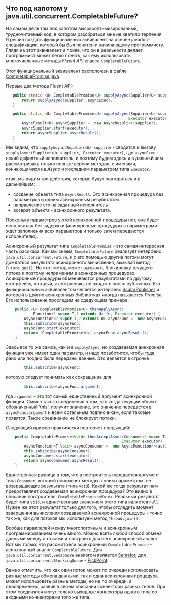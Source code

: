 Что под капотом у java.util.concurrent.CompletableFuture?
---------------------------------------------------------

На самом деле там под капотом высокооптимизированный, трудночитаемый код, в котором разобраться мне не хватило терпения.
Я решил создать функциональный эквивалент на основе javadoc-спецификации, который бы был понятен и начинающему программисту. 
Глядя на этот эквивалент и поняв, что он в реальности делает, программист может легко понять, 
как ему использовать многочисленные методы _Fluent API_ класса `CompletableFuture`.
 
Этот функциональный эквивалент расположен в файле [CompletablePromise.java](https://github.com/akaigoro/df4j/blob/API-5/df4j-core/src/main/java/org/df4j/core/connector/messagescalar/CompletablePromise.java)
 
 Первые два метода Fluent API:
 
 ```java
    public static <U> CompletablePromise<U> supplyAsync(Supplier<U> supplier) {
        return supplyAsync(supplier, asyncExec);
    }

    public static <U> CompletablePromise<U> supplyAsync(Supplier<U> supplier,
                                                       Executor executor) {
        AsyncResult<U> asyncSupplier =  new AsyncResult<>(supplier);
        asyncSupplier.start(executor);
        return asyncSupplier.asyncResult();
    }

```
Мы видим, что  `supplyAsync(Supplier<U> supplier)` сводится к вызову `supplyAsync(Supplier<U> supplier, Executor executor)`,
где `asyncExec` - некий дефолтный исполнитель, и  поэтому будем здесь и в дальнейшем рассматривать только полные версии
методов, с именами, кончающимися на _Async_ и последним параметром типа `Executor`.

итак, мы видим три действия, которые будут повторяться и в дальнейшем:

- создание объекта типа  `AsyncResult`. Это асинхронная процедура без параметров и одним асинхронным результатом.
- направление его на заданный исполнитель
- возврат объекта - асинхронного результата.

Поскольку параметров у этой асинхронной процедуры нет, она будет исполняться без задержки 
(асинхронные процедуры с параметрами ждут заполнения всех параметров и только затем передаются исполнителю).

Асинхронный результат типа `CompletablePromise` - это самая интересная часть рассказа. 
Как мы знаем, `CompletableFuture` реализует интерфейс `java.util.concurrent.Future`, и с его помощью другие потоки могут
дождаться результата асинхронного вычисления, вызывая метод `Future.get()`. 
Но этот метод может вызывать блокировку текущего потока и поэтому неприменим в асинхронных процедурах.
Асинхронные процедуры обмениваются результатами по другому интерфейсу, который, к сожалению, не входит в число публичных.
Его функциональным эквивалентом является интерфейс [ScalarPublisher](https://github.com/akaigoro/df4j/blob/API-5/df4j-core/src/main/java/org/df4j/core/connector/messagescalar/ScalarPublisher.java)
и который в других асинхронных библиотках иногда называется _Promise_.
Его использование проследим на сдедующем примере:

```java
    public <U> CompletablePromise<U> thenApplyAsync(
            Function<? super T,? extends U> fn, Executor executor) {
        AsyncFunction<? super T,? extends U> asyncFunc =  new AsyncFunction<>(fn);
        this.subscribe(asyncFunc);
        asyncFunc.start(executor);
        return (CompletablePromise<U>) asyncFunc.asyncResult();
    }

```
Здесь все то же самое, как и в `supplyAsync`, но создаваемая аинхронная функция уже имеет один параметр, и надо позаботится, чтобы туда рано или поздно были переданы данные.
Это делается в строчке
```java
        this.subscribe(asyncFunc);
```
 которую следует понимать как сокращение для
```java
        this.subscribe(asyncFunc.argument);
```
где `argument` - это тот самый единственный аргумент асинхронной функции.
Смысл такого соединения в том, что когда текущий объект, обозначенный 'this', получит значение, это значение передастся в `asyncFunc.argument`
и всем остальным подписчикам, если таковые появятся. Такое соединение не блокирует потоки. 

Следующий пример практически повторяет предыущий:

```java
    public CompletablePromise<Void> thenAcceptAsync(Consumer<? super T> action,
                                                   Executor executor) {
        AsyncFunction<T,Void> asyncConsumer =  new AsyncFunction<>(action);
        this.subscribe(asyncConsumer);
        asyncConsumer.start(executor);
        return asyncConsumer.asyncResult();
    }
```
 
Единственная разница в том, что в построитель передается аргумент типа `Consumer`, который описывает методы с оним параметром, не возвращающие результата (типа `void`).
Какой же тогда результат нам предоставляет создаваемая асинхронная процедура? Это видно в описании построителя: `CompletablePromise<Void>`. 
Реальный результат будет типа `Void`, и единственным значением этого типа является `null`. 
Нужен же этот результат только для того, чтобы отследить момент завершения вычисления создаваемой асинхронной процедуры - точно так же, как для потоков
мы используем метод `Thread.join()`.

Вообще параллелей между многопоточным и асинхронным программированием очень много.
Можно взять любой способ обмена данными между потоками и построить для него асинхронный аналог. 
Вот мы только что рассмотрели асинхронный `CompletablePromise` - асинхронный аналог `CompletableFuture`.
Для `java.util.concurrent.Semaphore` аналогом является [Semafor](https://github.com/akaigoro/df4j/blob/API-5/df4j-core/src/main/java/org/df4j/core/connector/permitstream/Semafor.java),
для `java.util.concurrent.BlockingQueue` -  [PickPoint](https://github.com/akaigoro/df4j/blob/API-5/df4j-core/src/main/java/org/df4j/core/node/messagestream/PickPoint.java).

Важно отметить, что как один поток может по очереди использовать разные методы обмена данными, так и одна асинхронная процедура может использовать разные методы,
но не по очереди, а одновременно, заявив в своем описании коннекторы разных типов. 
При этом соединятся могут только выходные коннекторы одного типа со входными коннекторами того же типа.
 
